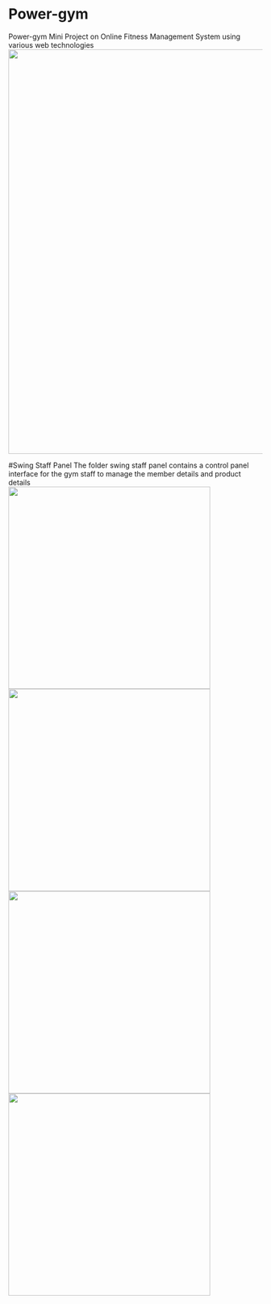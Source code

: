 # Power-gym
Power-gym  Mini Project on Online Fitness Management System using various web technologies
<img src="https://github.com/maazrk/Power-gym/blob/master/Swing%20Staff%20Panel/homepg.png" width="800">


#Swing Staff Panel
The folder swing staff panel contains a control panel interface for the gym staff to manage the member details and product details<br>
<img src="https://github.com/maazrk/Power-gym/blob/master/Swing%20Staff%20Panel/jflogin.png" width="400">
<img src="https://github.com/maazrk/Power-gym/blob/master/Swing%20Staff%20Panel/jfdash.png" width="400">
<img src="https://github.com/maazrk/Power-gym/blob/master/Swing%20Staff%20Panel/jfMember.png" width="400">
<img src="https://github.com/maazrk/Power-gym/blob/master/Swing%20Staff%20Panel/jfProducts.png" width="400">
